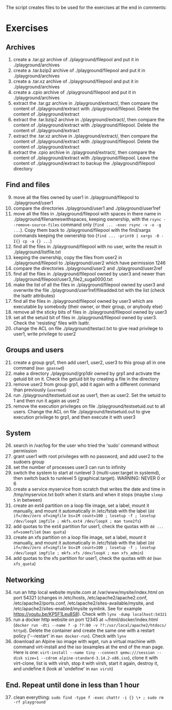 The script creates files to be used for the exercises at the end in comments:

# Exercises

## Archives
1. create a .tar.gz archive of ./playground/filepool and put it in ./playground/archives
2. create a .tar.bzip2 archive of ./playground/filepool and put it in ./playground/archives
3. create a .tar.xz archive of ./playground/filepool and put it in ./playground/archives
4. create a .cpio archive of ./playground/filepool and put it in ./playground/archives
5. extract the .tar.gz archive in ./playground/extract/, then compare the content of ./playground/extract with ./playground/filepool. Delete the content of ./playground/extract
6. extract the .tar.bzip2 archive in ./playground/extract/, then compare the content of ./playground/extract with ./playground/filepool. Delete the content of ./playground/extract
7. extract the .tar.xz archive in ./playground/extract/, then compare the content of ./playground/extract with ./playground/filepool. Delete the content of ./playground/extract
8. extract the .cpio archive in ./playground/extract/, then compare the content of ./playground/extract with ./playground/filepool. Leave the content of ./playground/extract to backup the ./playground/filepool directory

## Find and files
9. move all the files owned by user1 in ./playground/filepool to ./playground/user1
10. compare the directories ./playground/user1 and ./playground/user1ref
11. move all the files in ./playground/filepool with spaces in there name in ./playground/filenameswithspaces, keeping ownership, with the `rsync --remove-source-files` command only (`find ... -exec rsync -v -o -g ...`). Copy them back to ./playground/filepool with the find/xargs commands keeping the ownership too (`find ... -print0 | xargs -0 -I{} cp -a {} ...`)
12. find all the files in ./playground/filepool with no user, write the result in ./playground/listfile.txt
13. keeping the ownership, copy the files from user2 in ./playground/filepool to ./playground/user2 which have permission 1246
14. compare the directories ./playground/user2 and ./playground/user2ref
15. find all the files in ./playground/filepool owned by user3 and newer than ./playground/filepool/user3_file2_suga0000.txt
16. make the list of all the files in ./playground/filepool owned by user3 and overwrite the file ./playground/user1ref/fileadded.txt with the list (check the lsattr attributes)
17. find all the files in ./playground/filepool owned by user3 which are executable by somebody (their owner, or their group, or anybody else)
18. remove all the sticky bits of files in ./playground/filepool owned by user3
19. set all the setuid bit of files in ./playground/filepool owned by user3. Check the 'resisting' files with lsattr.
20. change the ACL on file ./playground/testacl.txt to give read privilege to user1, write privilege to user2

## Groups and users
21. create a group grp1, then add user1, user2, user3 to this group all in one command (`man gpasswd`)
23. make a directory ./playground/grp1dir owned by grp1 and activate the getuid bit on it. Check the getuid bit by creating a file in the directory
24. remove user2 from group grp1, add it again with a different command than previously (`usermod`)
25. run ./playground/testsetuid.out as user1, then as user2. Set the setuid to 1 and then run it again as user2
26. remove the execution privileges on file ./playground/testsetuid.out to all users. Change the ACL on file ./playground/testsetuid.out to give execution privilege to grp1, and then execute it with user3

## System
26. search in /var/log for the user who tried the 'sudo' command without permission
30. grant user1 with root privileges with no password, and add user2 to the sudoers group
31. set the number of processes user3 can run to infinity
32. switch the system to start at runlevel 3 (multi-user.target in systemd), then switch back to runlevel 5 (graphical.target). WARNING: NEVER 0 or 6
33. create a service myservice from scratch that writes the date and time in /tmp/myservice.txt both when it starts and when it stops (maybe `sleep 5` in between)
34. create an ext4 partition on a loop file image, set a label, mount it manually, and mount it automatically in /etc/fstab with the label (`dd if=/dev/zero of=imgfile bs=1M count=100 ; losetup -f ; losetup /dev/loopX imgfile ; mkfs.ext4 /dev/loopX ; man tune2fs`)
35. add quotas to the ext4 partition for user1, check the quotas with `dd ... of=somefileX` (`man quota`)
36. create an xfs partition on a loop file image, set a label, mount it manually, and mount it automatically in /etc/fstab with the label (`dd if=/dev/zero of=imgfile bs=1M count=100 ; losetup -f ; losetup /dev/loopX imgfile ; mkfs.xfs /dev/loopX ; man xfs_admin`)
37. add quotas to the xfs partition for user1, check the quotas with `dd` (`man xfs_quota`)

## Networking
34. run an http local website mysite.com at /var/www/mysite/index.html on port 54321 (changes in /etc/hosts, /etc/apache2/apache2.conf, /etc/apache2/ports.conf, /etc/apache2/sites-available/mysite, and /etc/apache2/sites-enabled/mysite symlink. See for example https://youtu.be/KP5F1Leu8S8). Check with `lynx -dump localhost:54321`
40. run a docker http website on port 12345 at ~/html/docker/index.html (`docker run -dti --name ? -p ??:80 -v ??:/usr/local/apache2/htdocs/ httpd`). Delete the container and create the same one with a restart policy ('--restart' in `man docker-run`). Check with `lynx`
41. download an Alpine iso image with wget, run a virtual machine with command virt-install and the iso (examples at the end of the man page. Here is one: `virt-install --name tiny --connect qemu:///session --disk size=1 --cdrom alpine-standard-3.14.2-x86.iso`), clone it with virt-clone, list is with virsh, stop it with virsh, start it again, destroy it, and undefine it (look at 'undefine' in `man virsh`)

## End. Repeat until done in less than 1 hour
37. clean everything: `sudo find -type f -exec chattr -i {} \+ ; sudo rm -rf playground`
